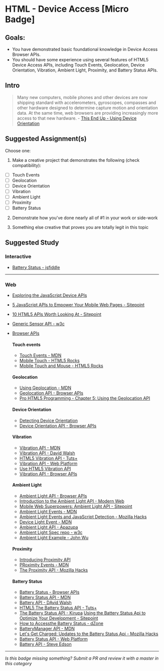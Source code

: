 HTML - Device Access [Micro Badge]
=================================================


Goals:
------

- You have demonstrated basic foundational knowledge in Device Access Browser APIs.
- You should have some experience using several features of HTML5 Device Access APIs, including Touch Events, Geolocation, Device Orientation, Vibration, Ambient Light, Proximity, and Battery Status APIs.


Intro
-----

> Many new computers, mobile phones and other devices are now shipping standard with accelerometers, gyroscopes, compasses and other hardware designed to determine capture motion and orientation data. At the same time, web browsers are providing increasingly more access to that new hardware. - [This End Up - Using Device Orientation](http://www.html5rocks.com/en/tutorials/device/orientation/)



Suggested Assignment(s)
-----------------------

Choose one:

1) Make a creative project that demonstrates the following (check compatibility):  
- [ ] Touch Events
- [ ] Geolocation
- [ ] Device Orientation
- [ ] Vibration
- [ ] Ambient Light
- [ ] Proximity
- [ ] Battery Status
 
2) Demonstrate how you've done nearly all of #1 in your work or side-work

3) Something else creative that proves you are totally legit in this topic


Suggested Study
---------------

### Interactive 

- [Battery Status - jsfiddle](http://jsfiddle.net/0GiS0/pdtsf/)


-----


### Web

- [Exploring the JavaScript Device APIs](http://blog.teamtreehouse.com/exploring-javascript-device-apis)
- [5 JavaScript APIs to Empower Your Mobile Web Pages - Sitepoint](http://www.sitepoint.com/5-javascript-apis-empower-mobile-web-pages/)
- [10 HTML5 APIs Worth Looking At - Sitepoint](http://www.sitepoint.com/10-html5-apis-worth-looking/)
- [Generic Sensor API - w3c](https://w3c.github.io/sensors/)
- [Browser APIs](http://browserapis.wtf/)

  #### Touch events

  - [Touch Events - MDN](https://developer.mozilla.org/en-US/docs/Web/API/Touch_events)
  - [Mobile Touch - HTML5 Rocks](http://www.html5rocks.com/en/mobile/touch/)
  - [Mobile Touch and Mouse - HTML5 Rocks](http://www.html5rocks.com/en/mobile/touchandmouse/)

  #### Geolocation

  - [Using Geolocation - MDN](https://developer.mozilla.org/en-US/docs/Web/API/Geolocation/Using_geolocation)
  - [Geolocation API - Browser APIs](http://browserapis.wtf/browserapis/geolocation.html)
  - [Pro HTML5 Programming - Chapter 5: Using the Geolocation API](http://apress.jensimmons.com/v5/pro-html5-programming/ch5.html)

  #### Device Orientation

  - [Detecting Device Orientation](https://developer.mozilla.org/en-US/docs/Web/API/Detecting_device_orientation)
  - [Device Orientation API - Browser APIs](http://browserapis.wtf/browserapis/deviceorientation.html)

  #### Vibration
  - [Vibration API - MDN](https://developer.mozilla.org/en-US/docs/Web/API/Vibration_API)
  - [Vibration API - David Walsh](https://davidwalsh.name/vibration-api)
  - [HTML5 Vibration API - Tuts+](http://code.tutsplus.com/tutorials/html5-vibration-api--mobile-22585)
  - [Vibration API - Web Platform](https://docs.webplatform.org/wiki/apis/vibration)
  - [Use HTML5 Vibration API](http://www.sitepoint.com/use-html5-vibration-api/)
  - [Vibration API - Browser APIs](http://browserapis.wtf/browserapis/vibration.html)

  #### Ambient Light
  - [Ambient Light API - Browser APIs](http://browserapis.wtf/browserapis/ambient.html)
  - [Introduction to the Ambient Light API - Modern Web](http://modernweb.com/2014/05/27/introduction-to-the-ambient-light-api/)
  - [Mobile Web Superpowers: Ambient Light API - Sitepoint](http://www.sitepoint.com/mobile-web-superpowers-ambient-light-api/)
  - [Ambient Light Events - MDN](https://developer.mozilla.org/en-US/docs/Web/API/Ambient_Light_Events)
  - [Ambient Light Events and JavaScript Detection - Mozilla Hacks](https://hacks.mozilla.org/2013/04/ambient-light-events-and-javascript-detection/)
  - [Device Light Event - MDN](https://developer.mozilla.org/en-US/docs/Web/API/DeviceLightEvent)
  - [Ambient Light API - Apazupa](http://apazupa.com/2012/09/24/ambient-light-api/)
  - [Ambient Light Spec repo - w3c](https://github.com/w3c/ambient-light)
  - [Ambient Light Example - John Wu](https://github.com/tjwudi/ambient-light-example)

  #### Proximity
  - [Introducing Proximity API](http://www.sitepoint.com/introducing-proximity-api/)
  - [PRoximity Events - MDN](https://developer.mozilla.org/en-US/docs/Web/API/Proximity_Events)
  - [The Proximity API - Mozilla Hacks](https://hacks.mozilla.org/2013/06/the-proximity-api/)

  #### Battery Status
  - [Battery Status - Browser APIs](http://browserapis.wtf/browserapis/batterystatus.html)
  - [Battery Status API - MDN](https://developer.mozilla.org/en-US/docs/Web/API/Battery_Status_API)
  - [Battery API - DAvid Walsh](https://davidwalsh.name/battery-api)
  - [HTML5 The Battery Status API - Tuts+](http://code.tutsplus.com/tutorials/html5-battery-status-api--mobile-22795)
  - [The Battery Status API - Kirupa](https://www.kirupa.com/html5/the_battery_status_api_js.htm)
  [Using the Battery Status Api to Optimize Your Development - Sitepoint](http://www.sitepoint.com/using-the-battery-status-api-to-optimize-your-development/)
  - [How to Accessthe Battery Status - dZone](https://dzone.com/articles/how-access-battery-status)
  - [BatteryManager API - MDN](https://developer.mozilla.org/en-US/docs/Web/API/BatteryManager)
  - [Let's Get Charged: Updates to the Battery Status Api - Mozilla Hacks](https://hacks.mozilla.org/2015/05/lets-get-charged-updates-to-the-battery-status-api/)
  - [Battery Status API - Web Platform](http://docs.webplatform.org/wiki/apis/battery_status)
  - [Battery API - Steve Edson](https://steveedson.co.uk/html5/battery-api/)


-----

*Is this badge missing something? Submit a PR and review it with a master in this category*

